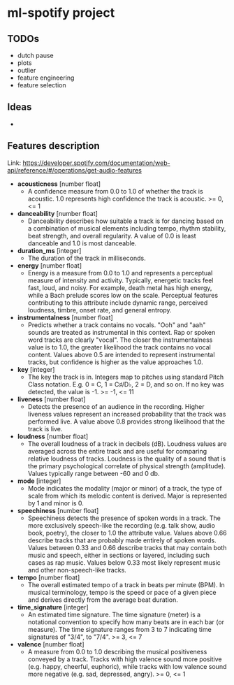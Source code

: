# ml-spotify project

## TODOs
- dutch pause
- plots
- outlier
- feature engineering
- feature selection

## Ideas
- 

## Features description

Link: https://developer.spotify.com/documentation/web-api/reference/#/operations/get-audio-features

- **acousticness** [number float]
    - A confidence measure from 0.0 to 1.0 of whether the track is acoustic. 1.0 represents high confidence the track is acoustic. >= 0, <= 1
- **danceability** [number float]
    - Danceability describes how suitable a track is for dancing based on a combination of musical elements including tempo, rhythm stability, beat strength, and overall regularity. A value of 0.0 is least danceable and 1.0 is most danceable.
- **duration_ms** [integer]
    - The duration of the track in milliseconds.
- **energy** [number float]
    - Energy is a measure from 0.0 to 1.0 and represents a perceptual measure of intensity and activity. Typically, energetic tracks feel fast, loud, and noisy. For example, death metal has high energy, while a Bach prelude scores low on the scale. Perceptual features contributing to this attribute include dynamic range, perceived loudness, timbre, onset rate, and general entropy.
- **instrumentalness** [number float]
    - Predicts whether a track contains no vocals. "Ooh" and "aah" sounds are treated as instrumental in this context. Rap or spoken word tracks are clearly "vocal". The closer the instrumentalness value is to 1.0, the greater likelihood the track contains no vocal content. Values above 0.5 are intended to represent instrumental tracks, but confidence is higher as the value approaches 1.0.
- **key** [integer]
    - The key the track is in. Integers map to pitches using standard Pitch Class notation. E.g. 0 = C, 1 = C♯/D♭, 2 = D, and so on. If no key was detected, the value is -1. >= -1, <= 11
- **liveness** [number float]
    - Detects the presence of an audience in the recording. Higher liveness values represent an increased probability that the track was performed live. A value above 0.8 provides strong likelihood that the track is live.
- **loudness** [number float]
    - The overall loudness of a track in decibels (dB). Loudness values are averaged across the entire track and are useful for comparing relative loudness of tracks. Loudness is the quality of a sound that is the primary psychological correlate of physical strength (amplitude). Values typically range between -60 and 0 db.
- **mode** [integer]
    - Mode indicates the modality (major or minor) of a track, the type of scale from which its melodic content is derived. Major is represented by 1 and minor is 0.
- **speechiness** [number float]
    - Speechiness detects the presence of spoken words in a track. The more exclusively speech-like the recording (e.g. talk show, audio book, poetry), the closer to 1.0 the attribute value. Values above 0.66 describe tracks that are probably made entirely of spoken words. Values between 0.33 and 0.66 describe tracks that may contain both music and speech, either in sections or layered, including such cases as rap music. Values below 0.33 most likely represent music and other non-speech-like tracks.
- **tempo** [number float]
    - The overall estimated tempo of a track in beats per minute (BPM). In musical terminology, tempo is the speed or pace of a given piece and derives directly from the average beat duration.
- **time_signature** [integer]
    - An estimated time signature. The time signature (meter) is a notational convention to specify how many beats are in each bar (or measure). The time signature ranges from 3 to 7 indicating time signatures of "3/4", to "7/4". >= 3, <= 7
- **valence** [number float]
     - A measure from 0.0 to 1.0 describing the musical positiveness conveyed by a track. Tracks with high valence sound more positive (e.g. happy, cheerful, euphoric), while tracks with low valence sound more negative (e.g. sad, depressed, angry). >= 0, <= 1
